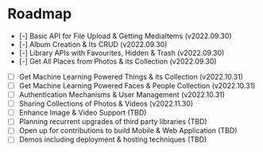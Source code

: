 # Roadmap

- [-] Basic API for File Upload & Getting MediaItems (v2022.09.30)
- [-] Album Creation & Its CRUD (v2022.09.30)
- [-] Library APIs with Favourites, Hidden & Trash (v2022.09.30)
- [-] Get All Places from Photos & its Collection (v2022.09.30)
- [ ] Get Machine Learning Powered Things & its Collection (v2022.10.31)
- [ ] Get Machine Learning Powered Faces & People Collection (v2022.10.31)
- [ ] Authentication Mechanisms & User Management (v2022.10.31)
- [ ] Sharing Collections of Photos & Videos (v2022.11.30)
- [ ] Enhance Image & Video Support (TBD)
- [ ] Planning recurrent upgrades of third party libraries (TBD)
- [ ] Open up for contributions to build Mobile & Web Application (TBD)
- [ ] Demos including deployment & hosting techniques (TBD)
